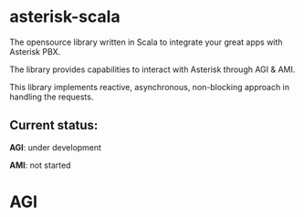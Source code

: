 # asterisk-scala

The opensource library written in Scala to integrate your great apps with Asterisk PBX.

The library provides capabilities to interact with Asterisk through AGI & AMI.

This library implements reactive, asynchronous, non-blocking approach in handling the requests.

## Current status: 

**AGI**: under development

**AMI**: not started


# AGI


